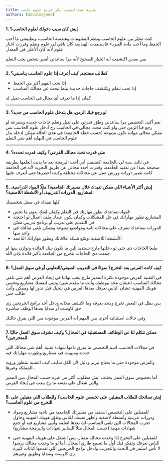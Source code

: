 ```yaml
---
title: تجربة عبدالمجيد بكر خريج علوم حاسب
authors: [abdulmajeed]
---
```


**1. إيش كان سبب دخولك لعلوم الحاسب؟**

كنت مخيّر بين علوم الحاسب ونظم المعلومات وهندسة الحاسب، وبطبيعتي ما أحب الحفظ وما أحب مادة الفيزياء فاستبعدت الهندسة كان باقي لي علوم ونظم وقررت اختار علوم لأنه كان الأعلى في المعدل

بس بعدين اكتشفت أنه الخيار الصحيح لأنه مرا ساعدني أصير شخص يحب التعلم

---------------

**2. كطالب مستجد, كيف أعرف إذا علوم الحاسب يناسبني؟**

- إذا تحب الفهم أكثر من الحفظ
- إذا تحب تتعلم وتكتشف حاجات جديدة بينما تبحث عن مجالك المناسب

كمان إذا ما تعرف أي مجال في الحاسب تميل له

---------------

**3. لو رجع فيك الزمن، هل بتدخل علوم الحاسب من جديد؟**

نعم أكيد، التخصص مرا ساعدني وطوّر قدرتي على تقبل وتعلم حاجات جديدة وبسرعة
لو رجع فيا الزمن حتى ولو كنت محدد مجالي في الحاسب رح أدخل علوم الحاسب بس ممكن مجالي مواده تكون متنوعة (حسب خطة الجامعة) في هذي الحالة ممكن ادخله بدل علوم الحاسب
في النهاية أهم شي التعلم

---------------

**4. متى قدرت تحدد مجالك الفرعي؟ وكيف قدرت تحدده؟**

في ثالث سنة لي بالجامعة اكتشفت أني أحب البرمجة بعد ما بديت أتعلمها بطريقة صحيحة بعيدًا عن تعقيد الجامعة، وقدرت أحدد مجالي عن طريق التجربة لأنه في الجامعة كانت تصير دورات وورش عمل عن مجالات مختلفة وكنت أحضرها حتى أتعرف عليها

---------------

**5. إيش أكثر الأشياء اللي ممكن تفيدك خلال مسيرتك الجامعية؟ مثلًا المواد الدراسية، المشاريع، الدورات التدريبية، أو الأنشطة اللاصفية؟**

كلها تفيدك في صقل شخصيتك
- المواد تساعدك تطور مهارتك في التعلم وكمان لغتك بدون ما تحس
- المشاريع تطور مهاراتك في حل المشكلات وكمان يكون عندك ملف أعمال لو احتجته في التقديم على تدريب أو برنامج تدريبي معيّن
- الدورات تساعدك تتعرف على مجالات ثانية ومواضيع متنوعة وممكن تلقى ضالتك في واحد منها
- الأنشطة اللاصفية توسّع شبكة علاقاتك وتطور مهاراتك الناعمة

طبعا الحاجات ذي حتى لو دخلتها مارح تستفيد إلين ما تكون نيتك الفائدة وتوازن بينها
لو جمعت ذي الحاجات بتخرج من الجامعة بأكبر فائدة بإذن الله 

---------------

**6. كيف كانت الفرص بعد التخرج؟ سواءً في التدريب الصيفي/التعاوني أو في سوق العمل؟**

في التقنية الفرص موجودة بكثرة
المميز مارح يتعب نهائيا في إيجاد الفرص
أهم شي تلقى مجالك المناسب (عشان محد بيوظفك وأنت ما بتقدم شي) وتبني لنفسك مشاريع وتحسن هويتك المهنية عشان الناس تعرفك بعدها الفرص هي بتجيك قبل تدور لها وممكن وأنت طالب حتى

بس يظل في البعض تخرج ومحد يعرفه وما اكتشف مجاله ودخل أحد برامج الخريجين زي حق كاوست أو سدايا بعدها اتوظف مباشرة

وفي حالات استثنائية أخرى
بس المهم أنه الفرص موجودة بس اللي يفرق حالتك

---------------

**7. ممكن تتكلم لنا عن الوظائف المستقبلية في المجال؟ وكيف تشوف سوق العمل حاليًا للمتخرجين؟**

في مجالات الحاسب اسم التخصص ما يفرق دامها شهادة تقنية، أهم شي مجالك اللي حددته وسويت فيه مشاريع وطورت مهاراتك فيه

والفرص موجودة حتى ما يحتاج تبرير ودليل لأن الكل شايف كيف التقنية بتتطور ورؤية المملكة وغيرها..

أما بخصوص سوق العمل يختلف ايش مطلوب أكثر من غيره حسب المجال بس المميز واللي شغال على نفسه ما رح يتعب في إيجاد الفرص

---------------

**8. إيش نصائحك للطلاب المقبلين على تخصص علوم الحاسب؟ وللطلاب اللي مقبلين على التخرج من علوم الحاسب؟**

- للمقبلين على التخصص استفيد من مسيرتك الجامعية من ناحية مشاريع ومواد ودورات تدريبية وأنشطة لاصفية وأظهر نفسك للناس وطوّر هويتك المهنية وحاول تجرب المجالات الين تلقى المناسب لك بعدها اتعلمه وأبني مشاريع فيه أو جمع شهادات مهنية (حسب المجال مثلاً السايبر شهادات والبرمجة مشاريع)

- للمقبلين على التخرج إذا وجدت مجالك ممتاز، بس اشتغل على هويتك المهنية حتى الناس تعرفك وتفكر فيك أول ما تسمع طاري المجال. أما لو ما وجدت مجالك برضوا لا بأس استمر في البحث والتجريب وادخل برامج الخريجين اللي تقدمها كيانات كبيرة زي كاوست وسدايا وطويق وغيرهم

---------------
